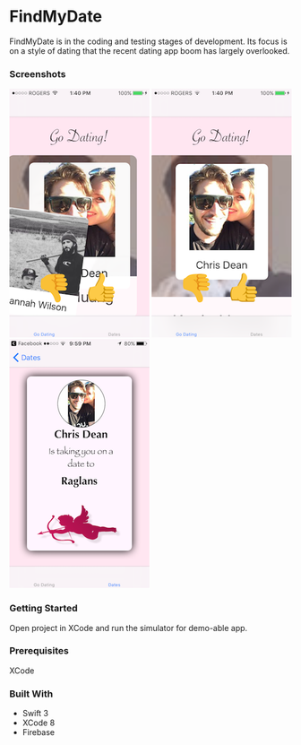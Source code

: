 # FindMyDate

  FindMyDate is in the coding and testing stages of development. Its focus is on a style of dating that the recent dating app
  boom has largely overlooked.

### Screenshots

![Screenshot](/images/IMG-8930.PNG) ![Screenshot](/images/IMG-8929.PNG)
                  ![Screenshot](/images/IMG-8931.PNG)

### Getting Started
  Open project in XCode and run the simulator for demo-able app. 
  
### Prerequisites
  XCode

### Built With
  - Swift 3
  - XCode 8
  - Firebase
